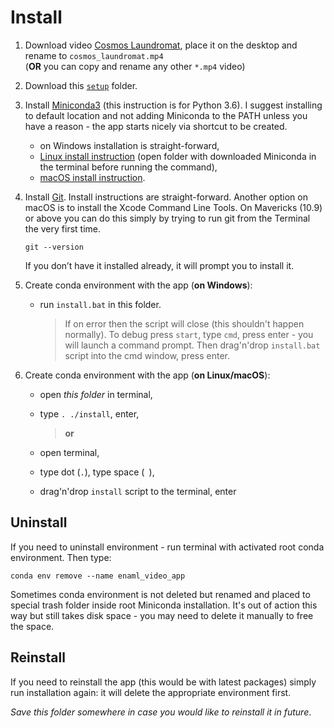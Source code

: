 # Install

1. Download video [Cosmos Laundromat](https://cloud.blender.org/p/cosmos-laundromat/55f35f7f2beb3300960bb077),
   place it on the desktop and rename to `cosmos_laundromat.mp4`  
   (**OR** you can copy and rename any other `*.mp4` video)

2. Download this [`setup`](./) folder.

3. Install [Miniconda3](https://conda.io/miniconda.html)
  (this instruction is for Python 3.6). I suggest
  installing to default location and not adding Miniconda
  to the PATH unless you have a reason - the app starts
  nicely via shortcut to be created.
    * on Windows installation is straight-forward,
    * [Linux install instruction](https://conda.io/docs/user-guide/install/linux.html)
      (open folder with downloaded Miniconda in the terminal before running the command),
    * [macOS install instruction](https://conda.io/docs/user-guide/install/macos.html).

4. Install [Git](https://git-scm.com/downloads).
  Install instructions are straight-forward. Another
  option on macOS is to install the Xcode Command
  Line Tools. On Mavericks (10.9) or above you can
  do this simply by trying to run git from the
  Terminal the very first time.

       git --version

    If you don’t have it installed already, it will
    prompt you to install it.

5. Create conda environment with the app (**on Windows**):  

    - run `install.bat` in this folder.  

      > If on error then the script will close (this shouldn't
      > happen normally). To debug press `start`, type `cmd`,
      > press enter - you will launch a command prompt. Then
      > drag'n'drop `install.bat` script into the cmd window,
      > press enter.

6. Create conda environment with the app (**on Linux/macOS**):

    - open *this folder* in terminal,
    - type `. ./install`, enter,  

      >  **or**  

    - open terminal,
    - type dot (`.`), type space (` `),
    - drag'n'drop `install` script to the terminal, enter  


## Uninstall

If you need to uninstall environment - run terminal with
activated root conda environment. Then type:

    conda env remove --name enaml_video_app

Sometimes conda environment is not deleted but renamed and placed to special trash folder inside root Miniconda installation. It's out of action this way but still takes disk space - you may need to delete it manually to free the space.


## Reinstall

If you need to reinstall the app (this would be with latest packages) simply run installation again: it will delete the appropriate environment first.

*Save this folder somewhere in case you would like to reinstall it in future*.
